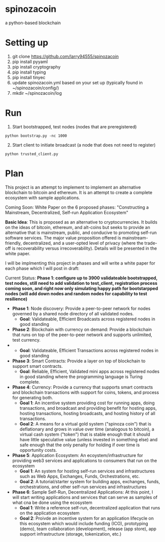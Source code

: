 # spinozacoin
a python-based blockchain

# Setting up
1. git clone https://github.com/larry94555/spinozacoin
2. pip install pyyaml
3. pip install cryptography
4. pip install typing
5. pip install tinyec
6. update spinozacoin.yml based on your set up (typically found in ~/spinozacoin/config/)
7. mkdir ~/spinozacoin/log

# Run
1. Start bootstrapped, test nodes (nodes that are preregistered)

```
python bootstrap.py -nc 1000
```

2. Start client to initiate broadcast (a node that does not need to register)

```
python trusted_client.py
```

# Plan

This project is an attempt to implement to implement an alternative blockchain to bitcoin and ethereum.  It is an attempt to create a complete ecosystem with sample applications.

Coming Soon: White Paper on the 6 proposed phases: "Constructing a Mainstream, Decentralized, Self-run Application Ecosystem"

**Basic Idea**: This is proposed as an alternative to cryptocurrencies.  It builds on the ideas of bitcoin, ethereum, and alt-coins but seeks to provide an alternative that
is mainstream, public, and conducive to promoting self-run software services.  The major value proposition offered is mainstream-friendly, decentralized, and a user-opted level of privacy (where the trade-off is recoverability versus irrecoverability).  Details will be presented in the white paper.

I will be implmenting this project in phases and will write a white paper for each phase which I will post in draft:

Current Status:  **Phase 1: configure up to 3900 validateable bootstrapped, test nodes, still need to add validation to test_client, registration process coming soon, and right now only simulating happy path for bootstarpped nodes (will add down nodes and random nodes for capability to test resilience)**

* **Phase 1**:  Node discovery:  Provide a peer-to-peer network for nodes governed by a shared node directory of all validated nodes.
    * **Goal**: Validateable, Efficient Broadcasts across registered nodes in good standing
* **Phase 2**:  Blockchain with currency on demand:  Provide a blockchain that runs on top of the peer-to-peer network and supports unlimited, test currency.
*   * **Goal**: Validateable, Efficient Transactions across registered nodes in good standing  
* **Phase 3**:  Smart Contracts:  Provide a layer on top of blockchain to support smart contracts.
    * **Goal**: Reliable, Efficient, Validated mini apps across registered nodes in good standing where the programming language is Turing complete. 
* **Phase 4**:  Currency:  Provide a currency that supports smart contracts and blockchain transactions with support for coins, tokens, and process for generating both.
    * **Goal 1**: An incentive system providing cost for running apps, doing transactions, and broadcast and providing benefit for hosting apps, hosting transactions, hosting broadcasts, and hosting history of all transactions.
    * **Goal 2**: A means for a virtual gold system ("spinoza coin") that is deflationary and grows in value over time (analogous to bitcoin), a virtual cash system ("token") that is stable enough that it should have little speculative value (unless invested in something else) and safe enough that the only penalty for holding if over time is opportunity costs.   
* **Phase 5**:  Application Ecosystem:  An ecoystem/infrastructure for providing web3 services and applications to consumers that run on the ecosystem
    * **Goal 1**: An system for hosting self-run services and infrastructures such as Web Apps, Exchanges, Funds, Orchestrations, etc. 
    * **Goal 2**: A tutorial/starter system for building apps, exchanges, funds, orchestrations, and other self-run services and infrastructures  
* **Phase 6**:  Sample Self-Run, Decentralized Applications:  At this point, I will start writing applications and services that can serve as samples of what cna be done using the ecosystem
    * **Goal 1**: Write a reference self-run, decentralized application that runs on the application ecosystem
    * **Goal 2**: Proivde an incentive system for an application lifecycle on this ecosystem which would include funding (ICO), prototyping (demo), team collaboration (development), release (app store), app support infrastructure (storage, tokenization, etc.) 
